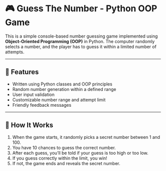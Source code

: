 # 🎮 Guess The Number - Python OOP Game

This is a simple console-based number guessing game implemented using **Object-Oriented Programming (OOP)** in Python. The computer randomly selects a number, and the player has to guess it within a limited number of attempts.


---


## 🚀 Features

- Written using Python classes and OOP principles
- Random number generation within a defined range
- User input validation
- Customizable number range and attempt limit
- Friendly feedback messages


---


## 🧠 How It Works

1. When the game starts, it randomly picks a secret number between 1 and 100.
2. You have 10 chances to guess the correct number.
3. After each guess, you’ll be told if your guess is too high or too low.
4. If you guess correctly within the limit, you win!
5. If not, the game ends and reveals the secret number.

